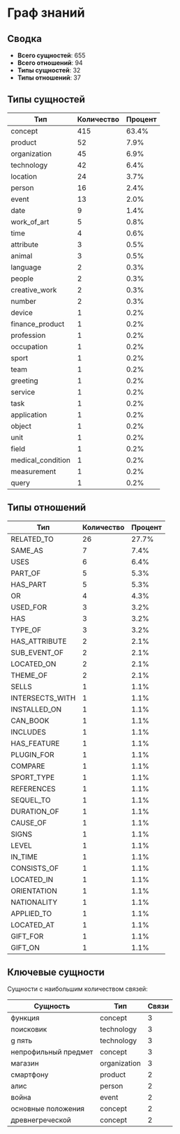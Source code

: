 # Граф знаний

## Сводка

- **Всего сущностей**: 655
- **Всего отношений**: 94
- **Типы сущностей**: 32
- **Типы отношений**: 37

## Типы сущностей

| Тип | Количество | Процент |
|------|-------|------------|
| concept | 415 | 63.4% |
| product | 52 | 7.9% |
| organization | 45 | 6.9% |
| technology | 42 | 6.4% |
| location | 24 | 3.7% |
| person | 16 | 2.4% |
| event | 13 | 2.0% |
| date | 9 | 1.4% |
| work_of_art | 5 | 0.8% |
| time | 4 | 0.6% |
| attribute | 3 | 0.5% |
| animal | 3 | 0.5% |
| language | 2 | 0.3% |
| people | 2 | 0.3% |
| creative_work | 2 | 0.3% |
| number | 2 | 0.3% |
| device | 1 | 0.2% |
| finance_product | 1 | 0.2% |
| profession | 1 | 0.2% |
| occupation | 1 | 0.2% |
| sport | 1 | 0.2% |
| team | 1 | 0.2% |
| greeting | 1 | 0.2% |
| service | 1 | 0.2% |
| task | 1 | 0.2% |
| application | 1 | 0.2% |
| object | 1 | 0.2% |
| unit | 1 | 0.2% |
| field | 1 | 0.2% |
| medical_condition | 1 | 0.2% |
| measurement | 1 | 0.2% |
| query | 1 | 0.2% |

## Типы отношений

| Тип | Количество | Процент |
|------|-------|------------|
| RELATED_TO | 26 | 27.7% |
| SAME_AS | 7 | 7.4% |
| USES | 6 | 6.4% |
| PART_OF | 5 | 5.3% |
| HAS_PART | 5 | 5.3% |
| OR | 4 | 4.3% |
| USED_FOR | 3 | 3.2% |
| HAS | 3 | 3.2% |
| TYPE_OF | 3 | 3.2% |
| HAS_ATTRIBUTE | 2 | 2.1% |
| SUB_EVENT_OF | 2 | 2.1% |
| LOCATED_ON | 2 | 2.1% |
| THEME_OF | 2 | 2.1% |
| SELLS | 1 | 1.1% |
| INTERSECTS_WITH | 1 | 1.1% |
| INSTALLED_ON | 1 | 1.1% |
| CAN_BOOK | 1 | 1.1% |
| INCLUDES | 1 | 1.1% |
| HAS_FEATURE | 1 | 1.1% |
| PLUGIN_FOR | 1 | 1.1% |
| COMPARE | 1 | 1.1% |
| SPORT_TYPE | 1 | 1.1% |
| REFERENCES | 1 | 1.1% |
| SEQUEL_TO | 1 | 1.1% |
| DURATION_OF | 1 | 1.1% |
| CAUSE_OF | 1 | 1.1% |
| SIGNS | 1 | 1.1% |
| LEVEL | 1 | 1.1% |
| IN_TIME | 1 | 1.1% |
| CONSISTS_OF | 1 | 1.1% |
| LOCATED_IN | 1 | 1.1% |
| ORIENTATION | 1 | 1.1% |
| NATIONALITY | 1 | 1.1% |
| APPLIED_TO | 1 | 1.1% |
| LOCATED_AT | 1 | 1.1% |
| GIFT_FOR | 1 | 1.1% |
| GIFT_ON | 1 | 1.1% |

## Ключевые сущности

Сущности с наибольшим количеством связей:

| Сущность | Тип | Связи |
|--------|------|-------------|
| функция | concept | 3 |
| поисковик | technology | 3 |
| g пять | technology | 3 |
| непрофильный предмет | concept | 3 |
| магазин | organization | 3 |
| смартфону | product | 2 |
| алис | person | 2 |
| война | event | 2 |
| основные положения | concept | 2 |
| древнегреческой | concept | 2 |

